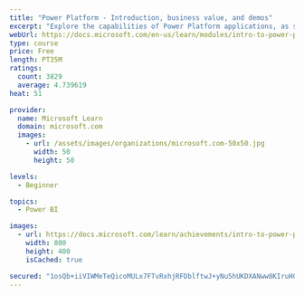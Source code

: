 ```yaml
---
title: "Power Platform - Introduction, business value, and demos"
excerpt: "Explore the capabilities of Power Platform applications, as seen in demonstrations and customer case studies."
webUrl: https://docs.microsoft.com/en-us/learn/modules/intro-to-power-platform-mba/
type: course
price: Free
length: PT35M
ratings:
  count: 3829
  average: 4.739619
heat: 51

provider:
  name: Microsoft Learn
  domain: microsoft.com
  images:
    - url: /assets/images/organizations/microsoft.com-50x50.jpg
      width: 50
      height: 50

levels:
  - Beginner

topics:
  - Power BI

images:
  - url: https://docs.microsoft.com/learn/achievements/intro-to-power-platform-social.png
    width: 800
    height: 400
    isCached: true

secured: "1osQb+iiVIWMeTeQicoMULx7FTvRxhjRFDblftwJ+yNu5hUKDXANww8KIruH024k7+HXqUT93AgsLZ1jtbSmwIXxyjo4kRrPyiBnzRVJG/MD1qatnm76tewUdQ6NCC3pir8K7vfkaPta3Jem95QRqGJ5QdpGcqs3ke1ZvWlS4MGGZgBTfaAREN9K00lqMVnNOrHj1ly4xu3JPEWHmUK3BHc/klDWjjb2w2WBZHyQCrrip9vmxJLyUPltM8OokwAy9WlH4CBUoMJnkvqndVLWwEniJc7gSKosxxXqU2oTROJVCqNy3XYzic8ZnAuF0RLnJNGJuvcF6FrRx/tqunskBPN1nPaV5kb2ShQQB0SWJnwZBlYAd232gORZlPj/+6WueopuN4LiWyzxu4t2iX7wbt+W5QBV8MxO6yEIDug0bN4=;eDkdgFFtiNyz02IOedJ3DQ=="
---
```


